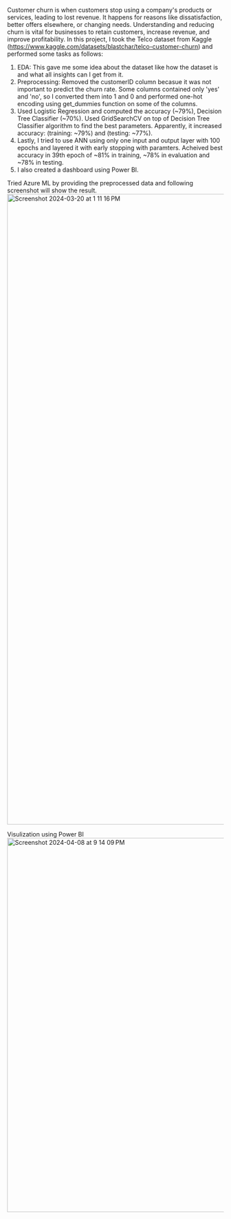 Customer churn is when customers stop using a company's products or services, leading to lost revenue. It happens for reasons like dissatisfaction, better offers elsewhere, or changing needs. Understanding and reducing churn is vital for businesses to retain customers, increase revenue, and improve profitability.
In this project, I took the Telco dataset from Kaggle (https://www.kaggle.com/datasets/blastchar/telco-customer-churn) and performed some tasks as follows:
1. EDA: This gave me some idea about the dataset like how the dataset is and what all insights can I get from it.
2. Preprocessing: Removed the customerID column becasue it was not important to predict the churn rate. Some columns contained only 'yes' and 'no', so I converted them into 1 and 0 and performed one-hot encoding using get_dummies function on some of the columns.
3. Used Logistic Regression and computed the accuracy (~79%), Decision Tree Classifier (~70%). Used GridSearchCV on top of Decision Tree Classifier algorithm to find the best parameters. Apparently, it increased accuracy: (training: ~79%) and (testing: ~77%).
4. Lastly, I tried to use ANN using only one input and output layer with 100 epochs and layered it with early stopping with paramters. Acheived best accuracy in 39th epoch of ~81% in training, ~78% in evaluation and ~78% in testing.
5. I also created a dashboard using Power BI.


Tried Azure ML by providing the preprocessed data and following screenshot will show the result.
<img width="1464" alt="Screenshot 2024-03-20 at 1 11 16 PM" src="https://github.com/Jaggi0504/Telco-Customer-Churn/assets/44519331/b10ee7ca-4e06-4c33-b2db-a4a833fd95fc">

Visulization using Power BI
<img width="869" alt="Screenshot 2024-04-08 at 9 14 09 PM" src="https://github.com/Jaggi0504/Telco-Customer-Churn/assets/44519331/7c20c36d-e794-4110-ac31-25a6b9dc905d">
